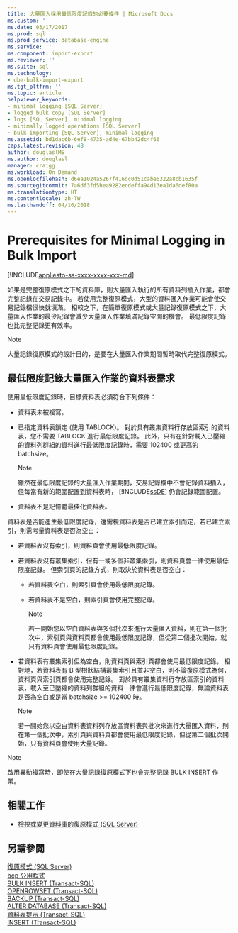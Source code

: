 ```yaml
---
title: 大量匯入採用最低限度記錄的必要條件 | Microsoft Docs
ms.custom: ''
ms.date: 03/17/2017
ms.prod: sql
ms.prod_service: database-engine
ms.service: ''
ms.component: import-export
ms.reviewer: ''
ms.suite: sql
ms.technology:
- dbe-bulk-import-export
ms.tgt_pltfrm: ''
ms.topic: article
helpviewer_keywords:
- minimal logging [SQL Server]
- logged bulk copy [SQL Server]
- logs [SQL Server], minimal logging
- minimally logged operations [SQL Server]
- bulk importing [SQL Server], minimal logging
ms.assetid: bd1dac6b-6ef8-4735-ad4e-67bb42dc4f66
caps.latest.revision: 48
author: douglaslMS
ms.author: douglasl
manager: craigg
ms.workload: On Demand
ms.openlocfilehash: d6ea1024a5267f416dc0d51cabe6322a8cb1635f
ms.sourcegitcommit: 7a6df3fd5bea9282ecdeffa94d13ea1da6def80a
ms.translationtype: HT
ms.contentlocale: zh-TW
ms.lasthandoff: 04/16/2018
---
```

# <a name="prerequisites-for-minimal-logging-in-bulk-import"></a>Prerequisites for Minimal Logging in Bulk Import
[!INCLUDE[appliesto-ss-xxxx-xxxx-xxx-md](../../includes/appliesto-ss-xxxx-xxxx-xxx-md.md)]

  如果是完整復原模式之下的資料庫，則大量匯入執行的所有資料列插入作業，都會完整記錄在交易記錄中。 若使用完整復原模式，大型的資料匯入作業可能會使交易記錄檔很快就填滿。 相較之下，在簡單復原模式或大量記錄復原模式之下，大量匯入作業的最少記錄會減少大量匯入作業填滿記錄空間的機會。 最低限度記錄也比完整記錄更有效率。  
  
> [!NOTE]  
>  大量記錄復原模式的設計目的，是要在大量匯入作業期間暫時取代完整復原模式。  
  
## <a name="table-requirements-for-minimally-logging-bulk-import-operations"></a>最低限度記錄大量匯入作業的資料表需求  
 使用最低限度記錄時，目標資料表必須符合下列條件：  
  
-   資料表未被複寫。  
  
-   已指定資料表鎖定 (使用 TABLOCK)。 對於具有叢集資料行存放區索引的資料表，您不需要 TABLOCK 進行最低限度記錄。  此外，只有在針對載入已壓縮的資料列群組的資料進行最低限度記錄時，需要 102400 或更高的 batchsize。  
  
    > [!NOTE]  
    >  雖然在最低限度記錄的大量匯入作業期間，交易記錄檔中不會記錄資料插入，但每當有新的範圍配置到資料表時， [!INCLUDE[ssDE](../../includes/ssde-md.md)] 仍會記錄範圍配置。  
  
-   資料表不是記憶體最佳化資料表。  
  
 資料表是否能產生最低限度記錄，還需視資料表是否已建立索引而定，若已建立索引，則需考量資料表是否為空白：  
  
-   若資料表沒有索引，則資料頁會使用最低限度記錄。  
  
-   若資料表沒有叢集索引，但有一或多個非叢集索引，則資料頁會一律使用最低限度記錄。 但索引頁的記錄方式，則取決於資料表是否空白：  
  
    -   若資料表空白，則索引頁會使用最低限度記錄。  
  
    -   若資料表不是空白，則索引頁會使用完整記錄。  
  
        > [!NOTE]  
        >  若一開始您以空白資料表與多個批次來進行大量匯入資料，則在第一個批次中，索引頁與資料頁都會使用最低限度記錄，但從第二個批次開始，就只有資料頁會使用最低限度記錄。  
  
-   若資料表有叢集索引但為空白，則資料頁與索引頁都會使用最低限度記錄。 相對地，若資料表有 B 型樹狀結構叢集索引且並非空白，則不論復原模式為何，資料頁與索引頁都會使用完整記錄。 對於具有叢集資料行存放區索引的資料表，載入至已壓縮的資料列群組的資料一律會進行最低限度記錄，無論資料表是否為空白或是當 batchsize >= 102400 時。  
  
    > [!NOTE]  
    >  若一開始您以空白資料表資料列存放區資料表與批次來進行大量匯入資料，則在第一個批次中，索引頁與資料頁都會使用最低限度記錄，但從第二個批次開始，只有資料頁會使用大量記錄。  
  
> [!NOTE]  
>  啟用異動複寫時，即使在大量記錄復原模式下也會完整記錄 BULK INSERT 作業。  
  
##  <a name="RelatedTasks"></a> 相關工作  
  
-   [檢視或變更資料庫的復原模式 &#40;SQL Server&#41;](../../relational-databases/backup-restore/view-or-change-the-recovery-model-of-a-database-sql-server.md)  
  
  
## <a name="see-also"></a>另請參閱  
 [復原模式 &#40;SQL Server&#41;](../../relational-databases/backup-restore/recovery-models-sql-server.md)   
 [bcp 公用程式](../../tools/bcp-utility.md)   
 [BULK INSERT &#40;Transact-SQL&#41;](../../t-sql/statements/bulk-insert-transact-sql.md)   
 [OPENROWSET &#40;Transact-SQL&#41;](../../t-sql/functions/openrowset-transact-sql.md)   
 [BACKUP &#40;Transact-SQL&#41;](../../t-sql/statements/backup-transact-sql.md)   
 [ALTER DATABASE &#40;Transact-SQL&#41;](../../t-sql/statements/alter-database-transact-sql.md)   
 [資料表提示 &#40;Transact-SQL&#41;](../../t-sql/queries/hints-transact-sql-table.md)   
 [INSERT &#40;Transact-SQL&#41;](../../t-sql/statements/insert-transact-sql.md)  
  
  

